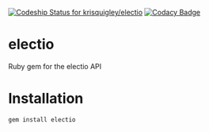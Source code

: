 [ ![Codeship Status for krisquigley/electio](https://codeship.com/projects/ed079000-28b8-0134-2981-5a347c0ad183/status?branch=master)](https://codeship.com/projects/162454)
[![Codacy Badge](https://api.codacy.com/project/badge/Grade/190a59a3d8304df09fa85150fec5136d)](https://www.codacy.com/app/kris_4/electio?utm_source=github.com&amp;utm_medium=referral&amp;utm_content=krisquigley/electio&amp;utm_campaign=Badge_Grade)

# electio
Ruby gem for the electio API


# Installation

`gem install electio`


